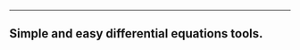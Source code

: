 <p align="center><img src="ahmath.png" alt="ahmath-logo" /></p>
<hr>
<h2>Simple and easy differential equations tools.<h2/>
